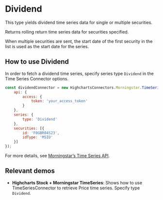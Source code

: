 # Dividend

This type yields dividend time series data for single or multiple securities.

Returns rolling return time series data for securities specified.

When multiple securities are sent, the start date of the first security 
in the list is used as the start date for the series.

## How to use Dividend

In order to fetch a dividend time series, specify series type 
`Dividend` in the Time Series Connector options.

```js
const dividendConnector = new HighchartsConnectors.Morningstar.TimeSeriesConnector({
    api: {
        access: {
            token: 'your_access_token'
        }
    },
    series: {
        type: 'Dividend'
    },
    securities: [{
        id: 'F0GBR04S23',
        idType: 'MSID'
    }]
});
```

For more details, see [Morningstar’s Time Series API].

## Relevant demos

- **Highcharts Stock + Morningstar TimeSeries**: Shows how to use 
TimeSeriesConnector to retrieve Price time series. Specify type 
`Dividend`.

[Morningstar’s Time Series API]: https://developer.morningstar.com/direct-web-services/documentation/api-reference/time-series/dividend